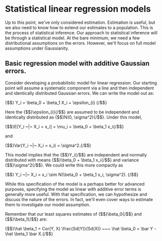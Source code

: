 # Statistical linear regression models

Up to this point, we've only considered estimation. Estimation is useful,
but we also need to know how to extend our estimates to a population.
This is the process of statistical inference. Our approach to statistical
inference will be through a statistical model. At the bare minimum, we
need a few distributional assumptions on the errors. However, we'll focus on
full model assumptions under Gaussianity.


## Basic regression model with additive Gaussian errors.
Consider developing a probabilistic model for linear regression. Our
starting point will assume a systematic component via a line and then
independent and identically distributed Gaussian errors. We can write
the model out as:

{$$}
Y_i = \beta_0 + \beta_1 X_i + \epsilon_{i}
{/$$}

Here the {$$}\epsilon_{i}{/$$} are assumed to be independent and
identically distributed as
{$$}N(0, \sigma^2){/$$}. Under this model,

{$$}E[Y_i ~|~ X_i = x_i] = \mu_i = \beta_0 + \beta_1 x_i{/$$}

and

{$$}Var(Y_i ~|~ X_i = x_i) = \sigma^2.{/$$}

This model implies
 that the {$$}Y_i{/$$} are independent and normally
distributed with means {$$}\beta_0 + \beta_1 x_i{/$$} and variance
{$$}\sigma^2{/$$}. We could write this more compactly as

{$$}
Y_i ~|~ X_i = x_i \sim N(\beta_0 + \beta_1 x_i, \sigma^2).
{/$$}


While this specification of the model is a perhaps better for advanced
purposes, specifying the model as linear with additive error terms is
generally more useful. With that specification, we can hypothesize and
discuss the nature of the errors. In fact, we'll even cover ways to estimate
them to investigate our model assumption.

Remember that our least squares estimates of
{$$}\beta_0{/$$} and {$$}\beta_1{/$$} are:

{$$}\hat \beta_1 = Cor(Y, X) \frac{Sd(Y)}{Sd(X)} ~~~ \hat \beta_0 = \bar Y - \hat \beta_1 \bar X.{/$$}

<!--

It is convenient that under our Gaussian additive error model
that the maximum likelihood estimates of
{$$}\beta_0{/$$} and {$$}\beta_1{/$$} are the least squares estimates.

## Interpreting regression coefficients, the intercept

Our model allows us to attach statistical interpretations to our parameters.
Let's start with the intercept; {$$}\beta_0{/$$} represents
the expected value of the response when the predictor is 0. We can show this
as:

{$$}
E[Y | X = 0] =  \beta_0 + \beta_1 \times 0 = \beta_0.
{/$$}

Note, the intercept isn't always of interest. For example,
when {$$}X=0{/$$} is impossible or far outside of the range of data.
Take as a specific instance, when X is blood pressure, no one is interested
in studying blood pressure's impact on anything for values near 0.

There is a way to make your intercept more interprettable.
Consider that:

{$$}
Y_i = \beta_0 + \beta_1 X_i + \epsilon_i
= \beta_0 + a \beta_1 + \beta_1 (X_i - a) + \epsilon_i
= \tilde \beta_0 + \beta_1 (X_i - a) + \epsilon_i.
{/$$}

Therefore, shifting your {$$}X{/$$} values by value {$$}a{/$$}
changes the intercept, but not the slope.
Often {$$}a{/$$} is set to {$$}\bar X{/$$}, so that the intercept is
interpreted as the expected response at the average {$$}X{/$$} value.

## Interpreting regression coefficients, the slope
Now that we understand how to interpret the intercept, let's try interpreting
the slope. Our slope, {$$}\beta_1{/$$},
is the expected change in response for a 1 unit change in the predictor.
We can show that as follows:

{$$}
E[Y ~|~ X = x+1] - E[Y ~|~ X = x] =
\beta_0 + \beta_1 (x + 1) - (\beta_0 + \beta_1 x ) = \beta_1
{/$$}

Notice that the interpretation of {$$}\beta_1{/$$} is tied to the
units of the X variable. Let's consider the impact of changing the units.

{$$}
Y_i = \beta_0 + \beta_1 X_i + \epsilon_i
= \beta_0 + \frac{\beta_1}{a} (X_i a) + \epsilon_i
= \beta_0 + \tilde \beta_1 (X_i a) + \epsilon_i
{/$$}

Therefore, multiplication of {$$}X{/$$} by a factor {$$}a{/$$}
results in dividing the coefficient by a factor of {$$}a{/$$}.

As an example, suppose that {$$}X{/$$} is height in meters (m) and {$$}Y{/$$}
is weight in kilograms (kg). Then {$$}\beta_1{/$$} is kg/m.
Converting {$$}X{$$} to centimeters implies multiplying {$$}X{/$$} by 100 cm/m.
To get {$$}\beta_1{/$$} in the right units if we had fit the model in meters,
we have to divide by 100 cm/m. Or, we can write out the notation as:

{$$}
X m \times \frac{100cm}{m} = (100 X) cm
~~\mbox{and}~~
\beta_1 \frac{kg}{m} \times\frac{1 m}{100cm} =
\left(\frac{\beta_1}{100}\right)\frac{kg}{cm}
{/$$}

<!--
## Using regression coeficients for prediction
* If we would like to guess the outcome at a particular
  value of the predictor, say $X$, the regression model guesses
  $$
  \hat \beta_0 + \hat \beta_1 X
  $$


---
## Example
### `diamond` data set from `UsingR`
Data is diamond prices (Singapore dollars) and diamond weight
in carats (standard measure of diamond mass, 0.2 $g$). To get the data use `library(UsingR); data(diamond)`


---
## Plot of the data
<div class="rimage center"><img src="fig/unnamed-chunk-1.png" title="plot of chunk unnamed-chunk-1" alt="plot of chunk unnamed-chunk-1" class="plot" /></div>


---
## Fitting the linear regression model

```r
fit <- lm(price ~ carat, data = diamond)
coef(fit)
```

```
(Intercept)       carat
     -259.6      3721.0
```


* We estimate an expected 3721.02 (SIN) dollar increase in price for every carat increase in mass of diamond.
* The intercept -259.63 is the expected price
  of a 0 carat diamond.

---
## Getting a more interpretable intercept

```r
fit2 <- lm(price ~ I(carat - mean(carat)), data = diamond)
coef(fit2)
```

```
           (Intercept) I(carat - mean(carat))
                 500.1                 3721.0
```


Thus $500.1 is the expected price for
the average sized diamond of the data (0.2042 carats).

---
## Changing scale
* A one carat increase in a diamond is pretty big, what about
  changing units to 1/10th of a carat?
* We can just do this by just dividing the coeficient by 10.
  * We expect  a 372.102 (SIN) dollar   change in price for every 1/10th of a carat increase in mass of diamond.
* Showing that it's the same if we rescale the Xs and refit

```r
fit3 <- lm(price ~ I(carat * 10), data = diamond)
coef(fit3)
```

```
  (Intercept) I(carat * 10)
       -259.6         372.1
```


---
## Predicting the price of a diamond

```r
newx <- c(0.16, 0.27, 0.34)
coef(fit)[1] + coef(fit)[2] * newx
```

```
[1]  335.7  745.1 1005.5
```

```r
predict(fit, newdata = data.frame(carat = newx))
```

```
     1      2      3
 335.7  745.1 1005.5
```


---
Predicted values at the observed Xs (red)
and at the new Xs (lines)
<div class="rimage center"><img src="fig/unnamed-chunk-6.png" title="plot of chunk unnamed-chunk-6" alt="plot of chunk unnamed-chunk-6" class="plot" /></div>
-->
